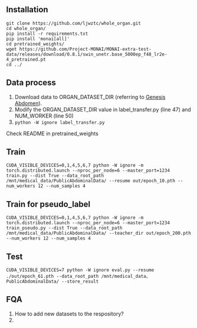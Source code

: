 ## Installation

```
git clone https://github.com/ljwztc/whole_organ.git
cd whole_organ/
pip install -r requirements.txt
pip install 'monai[all]'
cd pretrained_weights/
wget https://github.com/Project-MONAI/MONAI-extra-test-data/releases/download/0.8.1/swin_unetr.base_5000ep_f48_lr2e-4_pretrained.pt
cd ../
```

## Data process
1. Download data to ORGAN_DATASET_DIR (referring to [Genesis Abdomen](https://github.com/MrGiovanni/GenesisLung#1-download-data-assembly-1)).
2. Modify the ORGAN_DATASET_DIR value in label_transfer.py (line 47) and NUM_WORKER (line 50)
3. ```python -W ignore label_transfer.py```


Check README in pretrained_weights

## Train
```
CUDA_VISIBLE_DEVICES=0,1,4,5,6,7 python -W ignore -m torch.distributed.launch --nproc_per_node=6 --master_port=1234 train.py --dist True --data_root_path /mnt/medical_data/PublicAbdominalData/ --resume out/epoch_10.pth --num_workers 12 --num_samples 4
```

## Train for pseudo_label
```
CUDA_VISIBLE_DEVICES=0,1,4,5,6,7 python -W ignore -m torch.distributed.launch --nproc_per_node=6 --master_port=1234 train_pseudo.py --dist True --data_root_path /mnt/medical_data/PublicAbdominalData/ --teacher_dir out/epoch_200.pth --num_workers 12 --num_samples 4
```

## Test
```
CUDA_VISIBLE_DEVICES=7 python -W ignore eval.py --resume ./out/epoch_61.pth --data_root_path /mnt/medical_data、PublicAbdominalData/ --store_result
```

## FQA

1. How to add new datasets to the respository?
2. 
